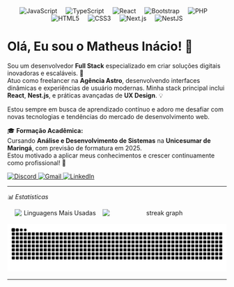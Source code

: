 <div align="center">
  <img src="https://cdn.jsdelivr.net/gh/devicons/devicon/icons/javascript/javascript-original.svg" height="40" alt="JavaScript" />
  <img width="12" />
  <img src="https://cdn.jsdelivr.net/gh/devicons/devicon/icons/typescript/typescript-original.svg" height="40" alt="TypeScript" />
  <img width="12" />
  <img src="https://cdn.jsdelivr.net/gh/devicons/devicon/icons/react/react-original.svg" height="40" alt="React" />
  <img width="12" />
  <img src="https://cdn.jsdelivr.net/gh/devicons/devicon/icons/bootstrap/bootstrap-original.svg" height="40" alt="Bootstrap" />
  <img width="12" />
  <img src="https://cdn.jsdelivr.net/gh/devicons/devicon/icons/php/php-original.svg" height="40" alt="PHP" />
  <img width="12" />
  <img src="https://cdn.jsdelivr.net/gh/devicons/devicon/icons/html5/html5-original.svg" height="40" alt="HTML5" />
  <img width="12" />
  <img src="https://cdn.jsdelivr.net/gh/devicons/devicon/icons/css3/css3-original.svg" height="40" alt="CSS3" />
  <img width="12" />
  <img src="https://cdn.jsdelivr.net/gh/devicons/devicon/icons/nextjs/nextjs-original.svg" height="40" alt="Next.js" />
  <img width="12" />
  <img src="https://cdn.jsdelivr.net/gh/devicons/devicon/icons/nestjs/nestjs-original.svg" height="40" alt="NestJS" />
</div>

# Olá, Eu sou o Matheus Inácio! 👋

Sou um desenvolvedor **Full Stack** especializado em criar soluções digitais inovadoras e escaláveis. 🚀  
Atuo como freelancer na **Agência Astro**, desenvolvendo interfaces dinâmicas e experiências de usuário modernas. Minha stack principal inclui **React**, **Nest.js**, e práticas avançadas de **UX Design**. 💡  

Estou sempre em busca de aprendizado contínuo e adoro me desafiar com novas tecnologias e tendências do mercado de desenvolvimento web.  

🎓 **Formação Acadêmica:**  
Cursando **Análise e Desenvolvimento de Sistemas** na **Unicesumar de Maringá**, com previsão de formatura em 2025.  
Estou motivado a aplicar meus conhecimentos e crescer continuamente como profissional! 💼  

<div align="left">
  <a href="https://discord.com/users/559031886148534282" target="_blank">
    <img src="https://img.shields.io/static/v1?message=Discord&logo=discord&label=&color=7289DA&logoColor=white&labelColor=&style=for-the-badge" height="35" alt="Discord" />
  </a>
  <a href="mailto:mateusinacio32@gmail.com" target="_blank">
    <img src="https://img.shields.io/static/v1?message=Gmail&logo=gmail&label=&color=D14836&logoColor=white&labelColor=&style=for-the-badge" height="35" alt="Gmail" />
  </a>
  <a href="https://linkedin.com/in/seu-linkedin" target="_blank">
    <img src="https://img.shields.io/static/v1?message=LinkedIn&logo=linkedin&label=&color=0077B5&logoColor=white&labelColor=&style=for-the-badge" height="35" alt="LinkedIn" />
  </a>
</div>  

---

*📊 Estatísticas*  
<div align="center" style="display: flex; flex-direction: row; justify-content: center; gap: 10px;">
  <img src="https://github-readme-stats.vercel.app/api/top-langs?username=MatheusInacio32&locale=pt-br&hide_title=false&layout=compact&card_width=300&langs_count=6&theme=vision-friendly-dark&hide_border=true&order=2" style="width: 20vw; height: auto;" alt="Linguagens Mais Usadas" />
  <img src="https://streak-stats.demolab.com?user=MatheusInacio32&locale=pt-br&mode=weekly&theme=vision-friendly-dark&hide_border=true&border_radius=5" style="width: 28vw; height: auto;" alt="streak graph" />
</div>

<br clear="both">
<img src="https://raw.githubusercontent.com/MatheusInacio32/MatheusInacio32/output/snake.svg" alt="Snake animation" />

---
